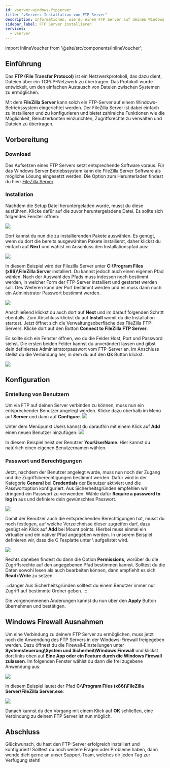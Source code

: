 ```yaml
---
id: vserver-windows-ftpserver
title: "vServer: Installation von FTP Server"
description: Informationen, wie du einen FTP Server auf deinen Windows vServer von ZAP-Hosting installieren und einrichten kannst - ZAP-Hosting.com Dokumenationen
sidebar_label: FTP Server installieren
services:
  - vserver
---
```


import InlineVoucher from '@site/src/components/InlineVoucher';

## Einführung

Das **FTP (File Transfer Protocol)** ist ein Netzwerkprotokoll, das dazu dient, Dateien über ein TCP/IP-Netzwerk zu übertragen. Das Protokoll wurde entwickelt, um den einfachen Austausch von Dateien zwischen Systemen zu ermöglichen.

Mit dem **FileZilla Server** kann solch ein FTP-Server auf einem Windows-Betriebssystem eingerichtet werden. Der FileZilla Server ist dabei einfach zu installieren und zu konfigurieren und bietet zahlreiche Funktionen wie die Möglichkeit, Benutzerkonten einzurichten, Zugriffsrechte zu verwalten und Dateien zu übertragen.

<InlineVoucher />

## Vorbereitung

### Download

Das Aufsetzen eines FTP Servers setzt entsprechende Software voraus. Für das Windows Server Betriebssystem kann die FileZilla Server Software als mögliche Lösung eingesetzt werden. Die Option zum Herunterladen findest du hier: [FileZilla Server](https://filezilla-project.org/download.php?type=server)



### Installation

Nachdem die Setup Datei heruntergeladen wurde, musst du diese ausführen. Klicke dafür auf die zuvor heruntergeladene Datei. Es sollte sich folgendes Fenster öffnen: 

![](https://screensaver01.zap-hosting.com/index.php/s/TBDCXZ5PKXC4Df2/preview)

Dort kannst du nun die zu installierenden Pakete auswählen. Es genügt, wenn du dort die bereits ausgewählten Pakete installierst, daher klickst du einfach auf **Next** und wählst im Anschluss den Installationspfad aus: 

![](https://screensaver01.zap-hosting.com/index.php/s/A8XWDrMsNwqsWpW/preview)

In diesem Beispiel wird der Filezilla Server unter **C:\Program Files (x86)\FileZilla Server** installiert. Du kannst jedoch auch einen eigenen Pfad wählen. Nach der Auswahl des Pfads muss indessen noch bestimmt werden, in welcher Form der FTP-Server installiert und gestartet werden soll. Des Weiteren kann der Port bestimmt werden und es muss dann noch ein Administrator Passwort bestimmt werden. 

![](https://screensaver01.zap-hosting.com/index.php/s/dHnsX8oG6DG5c2s/preview)

Anschließend klickst du auch dort auf **Next** und im darauf folgenden Schritt ebenfalls. Zum Abschluss klickst du auf **Install** womit du die Installation startest. Jetzt öffnet sich die Verwaltungsoberfläche des FileZilla FTP-Servers. Klicke dort auf den Button **Connect to FileZilla FTP Server**. 

Es sollte sich ein Fenster öffnen, wo du die Felder Host, Port und Password siehst. Die ersten beiden Felder kannst du unverändert lassen und gibst dein definiertes Administratorpasswort vom FTP-Server an. Im Anschluss stellst du die Verbindung her, in dem du auf den **Ok** Button klickst. 

![](https://screensaver01.zap-hosting.com/index.php/s/Mtm3aqNGTG3Ekre/preview)



## Konfiguration



### Erstellung von Benutzern

Um via FTP auf deinen Server verbinden zu können, muss nun ein entsprechender Benutzer angelegt werden. 
Klicke dazu oberhalb im Menü auf **Server** und dann auf **Configure**. 
![](https://screensaver01.zap-hosting.com/index.php/s/crtSdiAaKJgJgGD/preview)

Unter dem Menüpunkt Users kannst du daraufhin mit einem Klick auf **Add** einen neuen Benutzer hinzufügen:
![](https://screensaver01.zap-hosting.com/index.php/s/Aej62q2GxGzNdtK/preview)

In diesem Beispiel heist der Benutzer **YourUserName**. Hier kannst du natürlich einen eigenen Benutzernamen wählen.

### Passwort und Berechtigungen

Jetzt, nachdem der Benutzer angelegt wurde, muss nun noch der Zugang und die Zugriffsberechtigungen bestimmt werden. Dafür wird in der Kategorie **General** bei **Credentials** der Benutzer aktiviert und die Passwortoption konfiguriert. Aus Sicherheitsgründen empfehlen wir dringend ein Passwort zu verwenden. Wähle dafür **Require a password to log in** aus und definiere dein gewünschtes Passwort. 

![](https://screensaver01.zap-hosting.com/index.php/s/qJngCCsxyeMSfYK/preview)

Damit der Benutzer auch die entsprechenden Berechtigungen hat, musst du noch festlegen, auf welche Verzeichnisse dieser zugreifen darf, dazu genügt ein Klick auf **Add** bei Mount points. Hierbei muss einmal ein virtualler und ein nativer Pfad angegeben werden. In unserem Beispiel definieren wir, dass die C Fesplatte unter \ aufgelistet wird.  

![](https://screensaver01.zap-hosting.com/index.php/s/pzHzQTHiR6MGsgN/preview)

Rechts daneben findest du dann die Option **Permissions**, worüber du die Zugriffsrechte auf den angegebenen Pfad bestimmen kannst. Solltest du die Daten sowohl lesen als auch bearbeiten können, dann empfiehlt es sich **Read+Write** zu setzen. 

:::danger Aus Sicherheitsgründen solltest du einem Benutzer immer nur Zugriff auf bestimmte Ordner geben. 
:::

Die vorgenommenen Änderungen kannst du nun über den **Apply** Button übernehmen und bestätigen. 


## Windows Firewall Ausnahmen

Um eine Verbindung zu deinem FTP Server zu ermöglichen, muss jetzt noch die Anwendung des FTP Servers in der Windows-Firewall freigegeben werden. Dazu öffnest du die Firewall-Einstellungen unter **Systemsteuerung\System und Sicherheit\Windows Firewall** und klickst dort links oben auf **Eine App oder ein Feature durch die Windows Firewall zulassen**. Im folgenden Fenster wählst du dann die frei zugebene Anwendung aus:

![](https://screensaver01.zap-hosting.com/index.php/s/xQ7noKCt9t4MRat/preview)

In diesem Beispiel lautet der Pfad **C:\Program Files (x86)\FileZilla Server\FileZilla Server.exe**:

![](https://screensaver01.zap-hosting.com/index.php/s/tpXWbqNaeTfnNQC/preview)

Danach kannst du den Vorgang mit einem Klick auf **OK** schließen, eine Verbindung zu deinem FTP Server ist nun möglich. 


## Abschluss

Glückwunsch, du hast den FTP-Server erfolgreich installiert und konfiguriert! Solltest du noch weitere Fragen oder Probleme haben, dann wende dich gerne an unser Support-Team, welches dir jeden Tag zur Verfügung steht!

<InlineVoucher />
